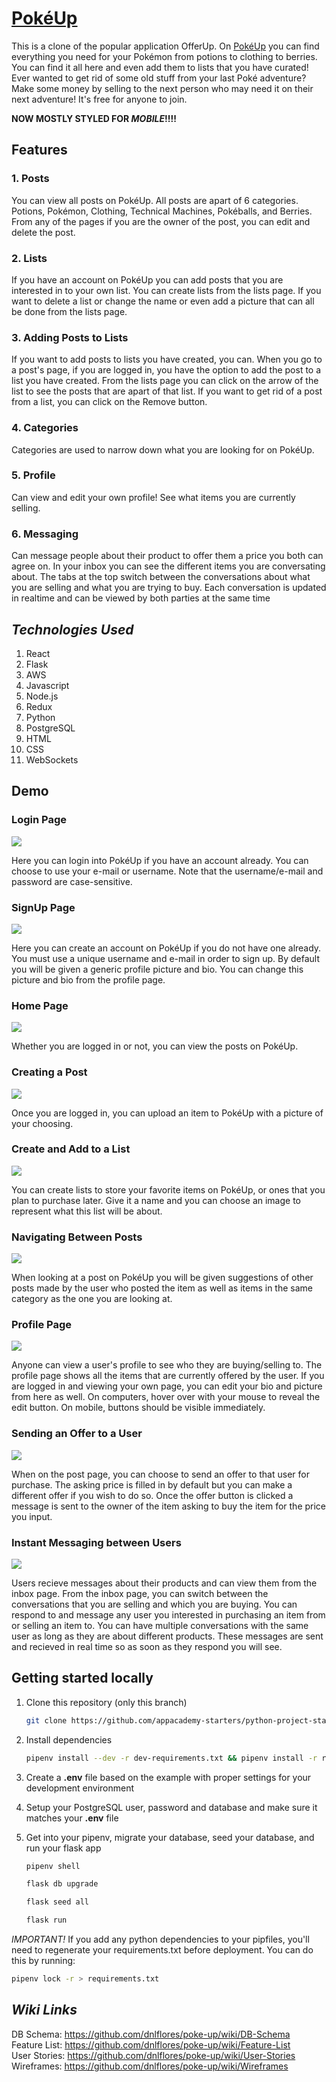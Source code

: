 # [PokéUp](https://pokeup.herokuapp.com)

This is a clone of the popular application OfferUp. On [PokéUp](https://pokeup.herokuapp.com) you can find everything you need for your Pokémon from potions to clothing to berries. You can find it all here and even add them to lists that you have curated! Ever wanted to get rid of some old stuff from your last Poké adventure? Make some money by selling to the next person who may need it on their next adventure! It's free for anyone to join.

**NOW MOSTLY STYLED FOR *MOBILE*!!!!**

## Features

### 1. Posts  

You can view all posts on PokéUp. All posts are apart of 6 categories. Potions, Pokémon, Clothing, Technical Machines, Pokéballs, and Berries. From any of the pages if you are the owner of the post, you can edit and delete the post.

### 2. Lists  

If you have an account on PokéUp you can add posts that you are interested in to your own list. You can create lists from the lists page. If you want to delete a list or change the name or even add a picture that can all be done from the lists page. 

### 3. Adding Posts to Lists  

If you want to add posts to lists you have created, you can. When you go to a post's page, if you are logged in, you have the option to add the post to a list you have created. From the lists page you can click on the arrow of the list to see the posts that are apart of that list. If you want to get rid of a post from a list, you can click on the Remove button. 

### 4. Categories

Categories are used to narrow down what you are looking for on PokéUp.

### 5. Profile  

Can view and edit your own profile! See what items you are currently selling.

### 6. Messaging 

Can message people about their product to offer them a price you both can agree on. In your inbox you can see the different items you are conversating about. The tabs at the top switch between the conversations about what you are selling and what you are trying to buy. Each conversation is updated in realtime and can be viewed by both parties at the same time  

## *Technologies Used*
1. React
2. Flask
3. AWS
4. Javascript
5. Node.js
6. Redux
7. Python
8. PostgreSQL
9. HTML
10. CSS
11. WebSockets

## Demo
### Login Page

![](https://github.com/dnlflores/poke-up/blob/main/res/Login-Page.png)

Here you can login into PokéUp if you have an account already. You can choose to use your e-mail or username. Note that the username/e-mail and password are case-sensitive.

### SignUp Page

![](https://github.com/dnlflores/poke-up/blob/main/res/SignUp-Page.png)

Here you can create an account on PokéUp if you do not have one already. You must use a unique username and e-mail in order to sign up. By default you will be given a generic profile picture and bio. You can change this picture and bio from the profile page.

### Home Page

![](https://github.com/dnlflores/poke-up/blob/main/res/HomePage.gif)

Whether you are logged in or not, you can view the posts on PokéUp.

### Creating a Post

![](https://github.com/dnlflores/poke-up/blob/main/res/CreateAPost.gif)

Once you are logged in, you can upload an item to PokéUp with a picture of your choosing. 

### Create and Add to a List

![](https://github.com/dnlflores/poke-up/blob/main/res/CreateAndAddToList.gif)

You can create lists to store your favorite items on PokéUp, or ones that you plan to purchase later. Give it a name and you can choose an image to represent what this list will be about.

### Navigating Between Posts

![](https://github.com/dnlflores/poke-up/blob/main/res/NavigatingBetweenPosts.gif)

When looking at a post on PokéUp you will be given suggestions of other posts made by the user who posted the item as well as items in the same category as the one you are looking at.

### Profile Page

![](https://github.com/dnlflores/poke-up/blob/main/res/ProfilePage.gif)

Anyone can view a user's profile to see who they are buying/selling to. The profile page shows all the items that are currently offered by the user. If you are logged in and viewing your own page, you can edit your bio and picture from here as well. On computers, hover over with your mouse to reveal the edit button. On mobile, buttons should be visible immediately.

### Sending an Offer to a User

![](https://github.com/dnlflores/poke-up/blob/main/res/SendingAnOffer.gif)

When on the post page, you can choose to send an offer to that user for purchase. The asking price is filled in by default but you can make a different offer if you wish to do so. Once the offer button is clicked a message is sent to the owner of the item asking to buy the item for the price you input.

### Instant Messaging between Users

![](https://github.com/dnlflores/poke-up/blob/main/res/SendingMessage.gif)

Users recieve messages about their products and can view them from the inbox page. From the inbox page, you can switch between the conversations that you are selling and which you are buying. You can respond to and message any user you interested in purchasing an item from or selling an item to. You can have multiple conversations with the same user as long as they are about different products. These messages are sent and recieved in real time so as soon as they respond you will see.

## Getting started locally

1. Clone this repository (only this branch)

   ```bash
   git clone https://github.com/appacademy-starters/python-project-starter.git
   ```

2. Install dependencies

   ```bash
   pipenv install --dev -r dev-requirements.txt && pipenv install -r requirements.txt
   ```

3. Create a **.env** file based on the example with proper settings for your development environment

4. Setup your PostgreSQL user, password and database and make sure it matches your **.env** file

5. Get into your pipenv, migrate your database, seed your database, and run your flask app

   ```bash
   pipenv shell
   ```

   ```bash
   flask db upgrade
   ```

   ```bash
   flask seed all
   ```

   ```bash
   flask run
   ```

*IMPORTANT!*
If you add any python dependencies to your pipfiles, you'll need to regenerate your requirements.txt before deployment.
You can do this by running:

```bash
pipenv lock -r > requirements.txt
```

## *Wiki Links*
DB Schema: https://github.com/dnlflores/poke-up/wiki/DB-Schema  
Feature List: https://github.com/dnlflores/poke-up/wiki/Feature-List  
User Stories: https://github.com/dnlflores/poke-up/wiki/User-Stories  
Wireframes: https://github.com/dnlflores/poke-up/wiki/Wireframes  